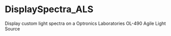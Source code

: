 # DisplaySpectra_ALS
Display custom light spectra on a Optronics Laboratories OL-490 Agile Light Source
